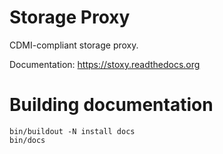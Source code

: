Storage Proxy
=============

CDMI-compliant storage proxy.

Documentation: https://stoxy.readthedocs.org

Building documentation
======================
    bin/buildout -N install docs
    bin/docs

